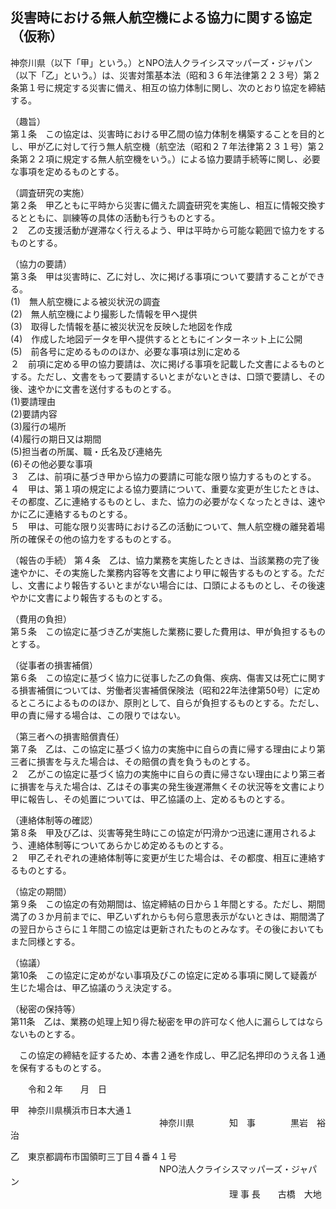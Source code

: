 ## 災害時における無人航空機による協力に関する協定（仮称）

神奈川県（以下「甲」という。）とNPO法人クライシスマッパーズ・ジャパン（以下「乙」という。）は、災害対策基本法（昭和３６年法律第２２３号）第２条第１号に規定する災害に備え、相互の協力体制に関し、次のとおり協定を締結する。

（趣旨）  
第１条　この協定は、災害時における甲乙間の協力体制を構築することを目的とし、甲が乙に対して行う無人航空機（航空法（昭和２７年法律第２３１号）第２条第２２項に規定する無人航空機をいう。）による協力要請手続等に関し、必要な事項を定めるものとする。  

（調査研究の実施）  
第２条　甲乙ともに平時から災害に備えた調査研究を実施し、相互に情報交換するとともに、訓練等の具体の活動も行うものとする。  
２　乙の支援活動が遅滞なく行えるよう、甲は平時から可能な範囲で協力をするものとする。  

（協力の要請）  
第３条　甲は災害時に、乙に対し、次に掲げる事項について要請することができる。   
(1)　無人航空機による被災状況の調査  
(2)　無人航空機により撮影した情報を甲へ提供  
(3)　取得した情報を基に被災状況を反映した地図を作成  
(4)　作成した地図データを甲へ提供するとともにインターネット上に公開  
(5)　前各号に定めるもののほか、必要な事項は別に定める  
２　前項に定める甲の協力要請は、次に掲げる事項を記載した文書によるものとする。ただし、文書をもって要請するいとまがないときは、口頭で要請し、その後、速やかに文書を送付するものとする。  
(1)要請理由  
(2)要請内容  
(3)履行の場所  
(4)履行の期日又は期間  
(5)担当者の所属、職・氏名及び連絡先  
(6)その他必要な事項  
３　乙は、前項に基づき甲から協力の要請に可能な限り協力するものとする。  
４　甲は、第１項の規定による協力要請について、重要な変更が生じたときは、その都度、乙に連絡するものとし、また、協力の必要がなくなったときは、速やかに乙に連絡するものとする。  
５　甲は、可能な限り災害時における乙の活動について、無人航空機の離発着場所の確保その他の協力をするものとする。  

（報告の手続）
第４条　乙は、協力業務を実施したときは、当該業務の完了後速やかに、その実施した業務内容等を文書により甲に報告するものとする。ただし、文書により報告するいとまがない場合には、口頭によるものとし、その後速やかに文書により報告するものとする。

（費用の負担）  
第５条　この協定に基づき乙が実施した業務に要した費用は、甲が負担するものとする。  

（従事者の損害補償）  
第６条　この協定に基づく協力に従事した乙の負傷、疾病、傷害又は死亡に関する損害補償については、労働者災害補償保険法（昭和22年法律第50号）に定めるところによるもののほか、原則として、自らが負担するものとする。ただし、甲の責に帰する場合は、この限りではない。  

（第三者への損害賠償責任）  
第７条　乙は、この協定に基づく協力の実施中に自らの責に帰する理由により第三者に損害を与えた場合は、その賠償の責を負うものとする。  
２　乙がこの協定に基づく協力の実施中に自らの責に帰さない理由により第三者に損害を与えた場合は、乙はその事実の発生後遅滞無くその状況等を文書により甲に報告し、その処置については、甲乙協議の上、定めるものとする。  

（連絡体制等の確認）  
第８条　甲及び乙は、災害等発生時にこの協定が円滑かつ迅速に運用されるよう、連絡体制等についてあらかじめ定めるものとする。  
２　甲乙それぞれの連絡体制等に変更が生じた場合は、その都度、相互に連絡するものとする。  

（協定の期間）  
第９条　この協定の有効期間は、協定締結の日から１年間とする。ただし、期間満了の３か月前までに、甲乙いずれからも何ら意思表示がないときは、期間満了の翌日からさらに１年間この協定は更新されたものとみなす。その後においてもまた同様とする。  

（協議）  
第10条　この協定に定めがない事項及びこの協定に定める事項に関して疑義が生じた場合は、甲乙協議のうえ決定する。  

（秘密の保持等）  
第11条　乙は、業務の処理上知り得た秘密を甲の許可なく他人に漏らしてはならないものとする。  


　この協定の締結を証するため、本書２通を作成し、甲乙記名押印のうえ各１通を保有するものとする。  


　　令和２年　　月　日  


甲　神奈川県横浜市日本大通１  
　　　　　　　　　　　　　　　　　神奈川県　　　　知　事　　　　黒岩　裕治  


乙　東京都調布市国領町三丁目４番４１号  
　　　　　　　　　　　　　　　　　NPO法人クライシスマッパーズ・ジャパン  
　　　　　　　　　　　　　　　　　　　　　　　　　理  事  長　　古橋　大地  
